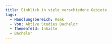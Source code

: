 ```yaml
---
title: Einblick in viele verschiedene Gebiete
tags:
  - Handlungsbereich: Reak
  - Von: Aktive Studies Bachelor
  - Themenfeld: Inhalte
  - Bachelor
---
```

